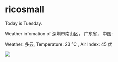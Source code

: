 # ricosmall

Today is Tuesday.

Weather infomation of 深圳市南山区， 广东省， 中国: 

Weather: 多云, Temperature: 23 ℃ , Air Index: 45 优

<img src="https://github-readme-stats.vercel.app/api?username=ricosmall&show_icons=true" />

